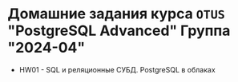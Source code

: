 
# Домашние задания курса `OTUS` "PostgreSQL Advanced" Группа "2024-04"

* HW01 - SQL и реляционные СУБД. PostgreSQL в облаках